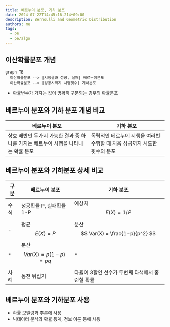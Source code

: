 ```yaml
---
title: 베르누이 분포, 기하 분포
date: 2024-07-22T14:45:16.214+09:00
description: Bernoulli and Geometric Distribution
authors: me
tags:
  - pe
  - pe/algo
---
```


## 이산확률분포 개념

```mermaid
graph TB
  이산확률분포 --> |시행결과 성공, 실패| 베르누이분포
  이산확률분포 --> |성공시까지 시행횟수| 기하분포
```

- 확률변수가 가지는 값이 명확히 구분되는 경우의 확률분포

## 베르누이 분포와 기하 분포 개념 비교

| 베르누이 분포 | 기하 분포 |
| --- | --- |
| 상호 배반인 두가지 가능한 결과 중 하나를 가지는 베르누이 시행을 나타내는 확률 분포 | 독립적인 베르누이 시행을 여러번 수행할 때 처음 성공까지 시도한 횟수의 분포 |

## 베르누이 분포와 기하분포 상세 비교

| 구분 | 베르누이 분포 | 기하 분포 |
| --- | --- | --- |
| 수식 | 성공확률 P, 실패확률 1-P | 예상치 $$ E(X) = 1/P $$ |
| - | 평균 $$ E(X) = P $$ | 분산 $$ Var(X) = \frac{1-p}{p^2} $$ |
| - | 분산 $$ Var(X) = p(1 - p) = pq $$ | - |
| 사례 | 동전 뒤집기 | 타율이 3할인 선수가 두번째 타석에서 홈런칠 확률 |

## 베르누이 분포와 기하분포 사용

- 확률 모델링과 추론에 사용
- 빅데이터 분석의 확률 통계, 정보 이론 등에 사용
